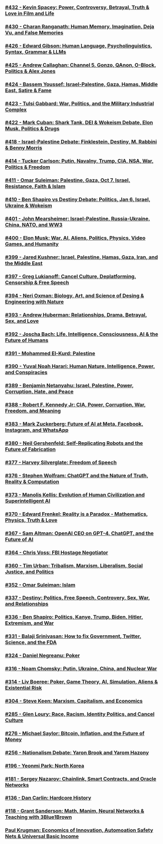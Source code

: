### [#432 - Kevin Spacey: Power, Controversy, Betrayal, Truth & Love in Film and Life](https://open.spotify.com/episode/7cj5h0p6sG7yxMz7b53FLc?si=d91769811ec44b82)
### [#430 - Charan Ranganath: Human Memory, Imagination, Deja Vu, and False Memories](https://open.spotify.com/episode/21h0UGelXx07cgZaeVrKrQ?si=228b76799dae4bf8)
### [#426 - Edward Gibson: Human Language, Psycholinguistics, Syntax, Grammar & LLMs](https://open.spotify.com/episode/0VGHDfaIxJsiG48bokSxz7?si=662a3228dfd1455f)
### [#425 - Andrew Callaghan: Channel 5, Gonzo, QAnon, O-Block, Politics & Alex Jones](https://open.spotify.com/episode/0qfhsh9llrVQlqQb7DptuE?si=2b9dfc4d80644131)
### [#424 - Bassem Youssef: Israel-Palestine, Gaza, Hamas, Middle East, Satire & Fame](https://open.spotify.com/episode/5O3jb1Fr67xTQc9cjGlmzy?si=1132f92d6e7b4e7b)
### [#423 - Tulsi Gabbard: War, Politics, and the Military Industrial Complex](https://open.spotify.com/episode/1zLAdeqZSmJDJrc82NSyAR?si=ec2f6faa59fe4ae0)
### [#422 - Mark Cuban: Shark Tank, DEI & Wokeism Debate, Elon Musk, Politics & Drugs](https://open.spotify.com/episode/61TMCnsdPP310qwfdEwEwi?si=9954ca7b33b84173)
### [#418 - Israel-Palestine Debate: Finklestein, Destiny, M. Rabbini & Benny Morris](https://open.spotify.com/episode/2elxYPfyIBfo13Ek3IWXS2?si=e39388471ac34751)
### [#414 - Tucker Carlson: Putin, Navalny, Trump, CIA, NSA, War, Politics & Freedom](https://open.spotify.com/episode/3mOxYfKlcj7Z8OG3df6UMn?si=e2c6a82a593f4f73)
### [#411 - Omar Suleiman: Palestine, Gaza, Oct 7, Israel, Resistance, Faith & Islam](https://open.spotify.com/episode/3BNvd2KLZbkXMgnuvYcZRj?si=86f8c8c747b04105)
### [#410 - Ben Shapiro vs Destiny Debate: Politics, Jan 6, Israel, Ukraine & Wokeism](https://open.spotify.com/episode/5INIv5JaACjZNO93Wc37nj?si=2633a31a91f1431c)
### [#401 - John Mearsheimer: Israel-Palestine, Russia-Ukraine, China, NATO, and WW3](https://open.spotify.com/episode/79jUT27WJEkb6wVqkOOeSB?si=81a9e2d9ddef4e02)
### [#400 - Elon Musk: War, AI, Aliens, Politics, Physics, Video Games, and Humanity](https://open.spotify.com/episode/08tccyLPpPurxtPPrezQGZ?si=117589e646a140a6)
### [#399 - Jared Kushner: Israel, Palestine, Hamas, Gaza, Iran, and the Middle East](https://open.spotify.com/episode/3dBSFK4GVMmRvIWsNMUIm4?si=4530125c771045cd)
### [#397 - Greg Lukianoff: Cancel Culture, Deplatforming, Censorship & Free Speech](https://open.spotify.com/episode/4aHoK4K8pWa3EMqr5l6Zrx?si=6d8835c166ce4a6e)
### [#394 - Neri Oxman: Biology, Art, and Science of Desing & Engineering with Nature](https://open.spotify.com/episode/1SNVM3bvU5qLfSaVgzJXYu?si=76653b86edee49f0)
### [#393 - Andrew Huberman: Relationships, Drama, Betrayal, Sex, and Love](https://open.spotify.com/episode/0WnIRtlIo4AaMaI0Ux7Pbm?si=90bacde93b0e4ee7)
### [#392 - Joscha Bach: Life, Intelligence, Consciousness, AI & the Future of Humans](https://open.spotify.com/episode/06BYzwheN63fcRmhbuSys4?si=c7b71b51d0cb4a88)
### [#391 - Mohammed El-Kurd: Palestine](https://open.spotify.com/episode/5nANFCJkaU7OYanBpdF2Aj?si=7e8db75ec0b14d44)
### [#390 - Yuval Noah Harari: Human Nature, Intelligence, Power, and Conspiracies](https://open.spotify.com/episode/4cDwZmBR7pbGsEM4dVmCl2?si=7b8e4a3fc28348cd)
### [#389 - Benjamin Netanyahu: Israel, Palestine, Power, Corruption, Hate, and Peace](https://open.spotify.com/episode/3IQO9nTMnhmhCu7DKujgsT?si=3b43de3f4d3e45ac)
### [#388 - Robert F. Kennedy Jr: CIA, Power, Corruption, War, Freedom, and Meaning](https://open.spotify.com/episode/79FahX9EZKO61lXPIrBqz8?si=33e504f726b346a2)
### [#383 - Mark Zuckerberg: Future of AI at Meta, Facebook, Instagram, and WhatsApp](https://open.spotify.com/episode/0vYx9yPEIpJaoh2I4keEjA?si=5db2a5b4c33a4a34)
### [#380 - Neil Gershenfeld: Self-Replicating Robots and the Future of Fabrication](https://open.spotify.com/episode/7DczndJWd0xTNbCrwvr2lb?si=0be3dfcd84f24856)
### [#377 - Harvey Silverglate: Freedom of Speech](https://open.spotify.com/episode/5uuYVp50Tdp6hmq2BYp8Tu?si=73529044c2df4ac4)
### [#376 - Stephen Wolfram: ChatGPT and the Nature of Truth, Reality & Computation](https://open.spotify.com/episode/4qvrPWi47YUyYqdCFwQw53?si=0b3d9dfed54942f5)
### [#373 - Manolis Kellis: Evolution of Human Civilization and Superintelligent AI](https://open.spotify.com/episode/3D1wc2Xucsmw1W8OMcUBmR?si=31d21993b6a8493a)
### [#370 - Edward Frenkel: Reality is a Paradox - Mathematics, Physics, Truth & Love](https://open.spotify.com/episode/6ECuV5VZE2S1zSigmj3iIm?si=13de16ca7c7e4028)
### [#367 - Sam Altman: OpenAI CEO on GPT-4, ChatGPT, and the Future of AI](https://open.spotify.com/episode/6rAOusZcsuNtCv8mefmwND?si=a12e8b11b0a849cf)
### [#364 - Chris Voss: FBI Hostage Negotiator](https://open.spotify.com/episode/6nlzDKeAMMbg6o6NzyJK5O?si=1ad1b83f348e4633)
### [#360 - Tim Urban: Tribalism, Marxism, Liberalism, Social Justice, and Politics](https://open.spotify.com/episode/0YqflJb8Wco8IDdGHPNTu8?si=6cd1611b46054b60)
### [#352 - Omar Suleiman: Islam](https://open.spotify.com/episode/3nW1FXLoOCBVONnfmGQwdJ?si=fce8dc56131d4f3e)
### [#337 - Destiny: Politics, Free Speech, Controvery, Sex, War, and Relationships](https://open.spotify.com/episode/1tqHNSligejPnWFer0MOUA?si=b389446dcfb34899)
### [#336 - Ben Shapiro: Politics, Kanye, Trump, Biden, Hitler, Extremism, and War](https://open.spotify.com/episode/5QOEEKcNLHhARqB7rQMLc9?si=f94e2417454e47b3)
### [#331 - Balaji Srinivasan: How to fix Government, Twitter, Science, and the FDA](https://open.spotify.com/episode/195IjSceOFeFAO7r0o13l5?si=23ad7c09fd274b8d)
### [#324 - Daniel Negreanu: Poker](https://open.spotify.com/episode/5un3mRu9XU9b5MTjNbZJW4?si=0c3268bb092d4a43)
### [#316 - Noam Chomsky: Putin, Ukraine, China, and Nuclear War](https://open.spotify.com/episode/4cMeTuzkGNSdUIrrh81A5M?si=d092c40abaab4ebd)
### [#314 - Liv Boeree: Poker, Game Theory, AI, Simulation, Aliens & Existential Risk](https://open.spotify.com/episode/4AjCs6uRUt1p4QuYZgjZFn?si=b8f120d981614103)
### [#304 - Steve Keen: Marxism, Capitalism, and Economics](https://open.spotify.com/episode/4eFExrh8Hx5M1U7yMsRaAV?si=6c2318b39de64ad4)
### [#285 - Glen Loury: Race, Racism, Identity Politics, and Cancel Culture](https://open.spotify.com/episode/1Rkh2lHqruZBlyUBz0alpq?si=c7a81d2264a5440d)
### [#276 - Michael Saylor: Bitcoin, Inflation, and the Future of Money](https://open.spotify.com/episode/4Q5AnqCrbJ3M9Yk4Kh4xjb?si=83dfd943c2af49b7)
### [#256 - Nationalism Debate: Yaron Brook and Yarom Hazony](https://open.spotify.com/episode/5iJmTehUu2BAjRwNDBOGrp?si=3ede3284e7b94547)
### [#196 - Yeonmi Park: North Korea](https://open.spotify.com/episode/0enMvPZHMbIZxnKIYvX4Ut?si=59fc60aabb584365)
### [#181 - Sergey Nazarov: Chainlink, Smart Contracts, and Oracle Networks](https://open.spotify.com/episode/47YKVRFc1Cely46UzfcUlk?si=9f4d870bfa7245cb)
### [#136 - Dan Carlin: Hardcore History](https://open.spotify.com/episode/5dvauTGA1UnBTHZSZbiNm4?si=3d1f5a99d1494efe)
### [#118 - Grant Sanderson: Math, Manim, Neural Networks & Teaching with 3Blue1Brown](https://open.spotify.com/episode/0BjtckVFe13BsIsJpAx0Fl?si=0a06ec455b324419)
### [Paul Krugman: Economics of Innovation, Automoation Safety Nets & Universal Basic Income](https://open.spotify.com/episode/3FP3J09n7n704uauc0lpzX?si=32f4eafdeb234674)

